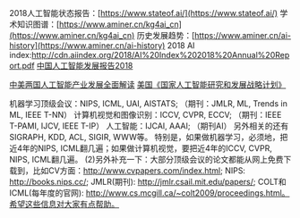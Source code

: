 2018人工智能状态报告：[https://www.stateof.ai/](https://www.stateof.ai/)
学术知识图谱：[https://www.aminer.cn/kg4ai_cn](https://www.aminer.cn/kg4ai_cn)
历史发展趋势：[https://www.aminer.cn/ai-history](https://www.aminer.cn/ai-history)
2018 AI index:http://cdn.aiindex.org/2018/AI%20Index%202018%20Annual%20Report.pdf
[中国人工智能发展报告2018](http://www.clii.com.cn/lhrh/hyxx/201807/P020180724021759.pdf)

[中美两国人工智能产业发展全面解读](http://www.mouse0232.cn/zhongmeiliangguorengongzhinengchanyefazhanquanmianjiedu.html)
[美国《国家人工智能研究和发展战略计划》](http://www.raincent.com/uploadfile/2016/1103/20161103100333852.pdf)

机器学习顶级会议：NIPS, ICML, UAI, AISTATS;  （期刊：JMLR, ML, Trends in ML, IEEE T-NN） 
计算机视觉和图像识别：ICCV, CVPR, ECCV;  （期刊：IEEE T-PAMI, IJCV, IEEE T-IP） 
人工智能：IJCAI, AAAI; （期刊AI） 
另外相关的还有SIGRAPH, KDD, ACL, SIGIR, WWW等。 
特别是，如果做机器学习，必须地，把近4年的NIPS, ICML翻几遍；如果做计算机视觉，要把近4年的ICCV, CVPR, NIPS, ICML翻几遍。 
(2)另外补充一下：大部分顶级会议的论文都能从网上免费下载到，比如CV方面：http://www.cvpapers.com/index.html; NIPS: http://books.nips.cc/;  JMLR(期刊): http://jmlr.csail.mit.edu/papers/;  COLT和ICML(每年度的官网): http://www.cs.mcgill.ca/~colt2009/proceedings.html。希望这些信息对大家有点帮助。 